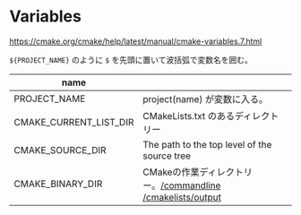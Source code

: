 # Variables

https://cmake.org/cmake/help/latest/manual/cmake-variables.7.html

`${PROJECT_NAME}` のように `$` を先頭に置いて波括弧で変数名を囲む。

| name                   |                                                                          |
|------------------------|--------------------------------------------------------------------------|
| PROJECT_NAME           | project(name) が変数に入る。                                             |
| CMAKE_CURRENT_LIST_DIR | CMakeLists.txt のあるディレクトリー                                      |
| CMAKE_SOURCE_DIR       | The path to the top level of the source tree                             |
| CMAKE_BINARY_DIR       | CMakeの作業ディレクトリー。[/commandline](/docs/commandline) [/cmakelists/output](/docs/cmakelists/output) |
